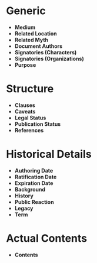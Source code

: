 # Generic
- **Medium**
- **Related Location**
- **Related Myth**
- **Document Authors**
- **Signatories (Characters)**
- **Signatories (Organizations)**
- **Purpose**
# Structure
- **Clauses**
- **Caveats**
- **Legal Status**
- **Publication Status**
- **References**
# Historical Details
- **Authoring Date**
- **Ratification Date**
- **Expiration Date**
- **Background**
- **History**
- **Public Reaction**
- **Legacy**
- **Term**
# Actual Contents
- **Contents**